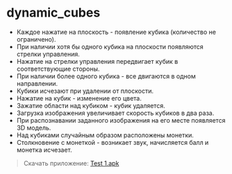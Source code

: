 # dynamic_cubes

* Каждое нажатие на плоскость - появление кубика (количество не ограничено).
* При наличии хотя бы одного кубика на плоскости появляются стрелки управления.
* Нажатие на стрелки управления передвигает кубик в соответствующие стороны.
* При наличии более одного кубика - все двигаются в одном направлении.
* Кубики исчезают при удалении от плоскости.
* Нажатие на кубик - изменение его цвета.
* Зажатие области над кубиком - кубик удаляется.
* Загрузка изображения увеличивает скорость кубиков в два раза.
* При распознавании заданного изображения на его месте появляется 3D модель.
* Над кубиками случайным образом расположены монетки.
* Столкновение с монеткой - возникает звук, начисляется балл и монетка исчезает.

>Скачать приложение: [Test 1.apk](https://drive.google.com/file/d/1UhhRG02ez9V6YGr8yYy3HvA2FUK-L3N5/view?usp=sharing)
